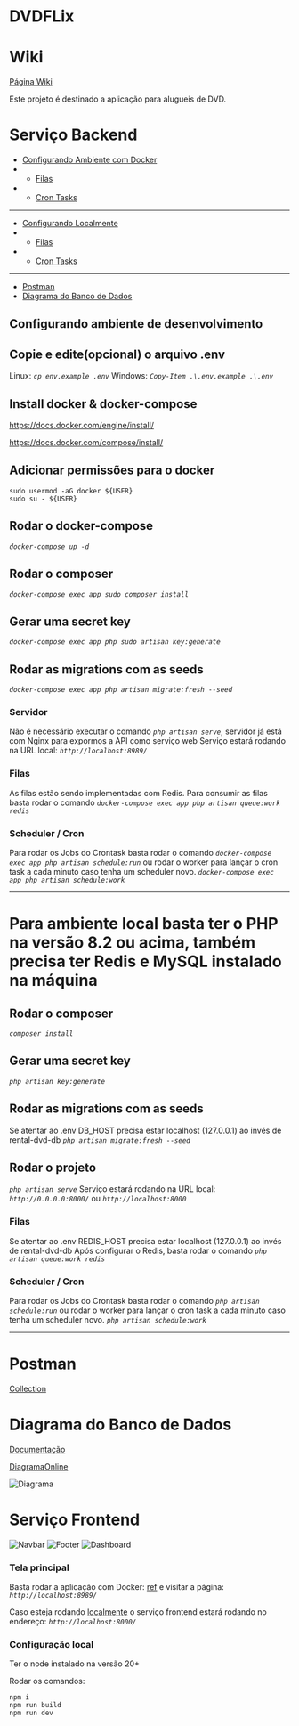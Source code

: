 # DVDFLix

# Wiki
[Página Wiki](https://github.com/douglasfdev/rent_a_dvd/wiki)

Este projeto é destinado a aplicação para alugueis de DVD.

# Serviço Backend

* [Configurando Ambiente com Docker](#configurando-ambiente-de-desenvolvimento)
* * [Filas](#filas)
* * [Cron Tasks](#scheduler--cron)
-----
* [Configurando Localmente](#para-ambiente-local-basta-ter-o-php-na-versão-82-ou-acima-também-precisa-ter-redis-e-mysql-instalado-na-máquina)
* * [Filas](#filas-1)
* * [Cron Tasks](#scheduler--cron-1)
-----
* [Postman](#postman)
* [Diagrama do Banco de Dados](#diagrama-do-banco-de-dados)

## Configurando ambiente de desenvolvimento

## Copie e edite(opcional) o arquivo .env
Linux: *`cp env.example .env`*
Windows: *`Copy-Item .\.env.example .\.env`*

## Install docker & docker-compose
https://docs.docker.com/engine/install/

https://docs.docker.com/compose/install/

## Adicionar permissões para o docker
```
sudo usermod -aG docker ${USER}
sudo su - ${USER}
```

## Rodar o docker-compose
*`docker-compose up -d`*

## Rodar o composer
*`docker-compose exec app sudo composer install`*

## Gerar uma secret key
*`docker-compose exec app php sudo artisan key:generate`*

## Rodar as migrations com as seeds
*`docker-compose exec app php artisan migrate:fresh --seed`*

### Servidor
Não é necessário executar o comando *`php artisan serve`*, servidor já está com Nginx para expormos a API como serviço web
Serviço estará rodando na URL local: *`http://localhost:8989/`*


### Filas
As filas estão sendo implementadas com Redis.
Para consumir as filas basta rodar o comando *`docker-compose exec app php artisan queue:work redis`*

### Scheduler / Cron

Para rodar os Jobs do Crontask basta rodar o comando
*`docker-compose exec app php artisan schedule:run`*
ou rodar o worker para lançar o cron task a cada minuto caso tenha um scheduler novo.
*`docker-compose exec app php artisan schedule:work`*

--------

# Para ambiente local basta ter o PHP na versão 8.2 ou acima, também precisa ter Redis e MySQL instalado na máquina

## Rodar o composer
*`composer install`*

## Gerar uma secret key
*`php artisan key:generate`*

## Rodar as migrations com as seeds
Se atentar ao .env DB_HOST precisa estar localhost (127.0.0.1) ao invés de rental-dvd-db
*`php artisan migrate:fresh --seed`*

## Rodar o projeto
*`php artisan serve`*
Serviço estará rodando na URL local: *`http://0.0.0.0:8000/`* ou *`http://localhost:8000`*

### Filas
Se atentar ao .env
REDIS_HOST precisa estar localhost (127.0.0.1) ao invés de rental-dvd-db
Após configurar o Redis, basta rodar o comando *`php artisan queue:work redis`*

### Scheduler / Cron
Para rodar os Jobs do Crontask basta rodar o comando
*`php artisan schedule:run`*
ou rodar o worker para lançar o cron task a cada minuto caso tenha um scheduler novo.
*`php artisan schedule:work`*

---------

# Postman
[Collection](assets/DVDFlix.postman_collection.json)

# Diagrama do Banco de Dados
[Documentação](https://dbdocs.io/douglas.fernandes91/Rent_a_Dvd)

[DiagramaOnline](https://dbdiagram.io/d/6754fbd0e9daa85aca009b5d)

![Diagrama](assets/DatabaseDiagram.png)

# Serviço Frontend
![Navbar](assets/home-nav.png)
![Footer](assets/home-footer.png)
![Dashboard](assets/comission-board.png)

### Tela principal
Basta rodar a aplicação com Docker: [ref](#rodar-o-docker-compose) e visitar a página:
*`http://localhost:8989/`*

Caso esteja rodando [localmente](#configuração-local) o serviço frontend estará rodando no endereço:
*`http://localhost:8000/`*

### Configuração local
Ter o node instalado na versão 20+

Rodar os comandos:
```
npm i
npm run build
npm run dev
```
